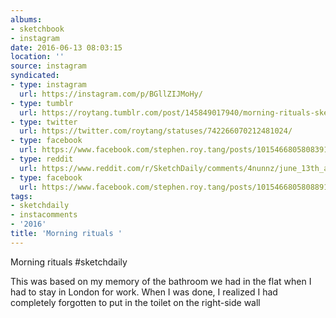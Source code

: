 ```yaml
---
albums:
- sketchbook
- instagram
date: 2016-06-13 08:03:15
location: ''
source: instagram
syndicated:
- type: instagram
  url: https://instagram.com/p/BGllZIJMoHy/
- type: tumblr
  url: https://roytang.tumblr.com/post/145849017940/morning-rituals-sketchdaily
- type: twitter
  url: https://twitter.com/roytang/statuses/742266070212481024/
- type: facebook
  url: https://www.facebook.com/stephen.roy.tang/posts/10154668058083912:0
- type: reddit
  url: https://www.reddit.com/r/SketchDaily/comments/4nunnz/june_13th_a_bathroom/d472j3h/
- type: facebook
  url: https://www.facebook.com/stephen.roy.tang/posts/10154668058088912
tags:
- sketchdaily
- instacomments
- '2016'
title: 'Morning rituals '
---
```


Morning rituals #sketchdaily

This was based on my memory of the bathroom we had in the flat when I had to stay in London for work. When I was done, I realized I had completely forgotten to put in the toilet on the right-side wall